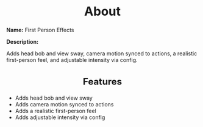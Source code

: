 <h1 style="text-align:center; font-size:2rem; font-weight:bold;">About</h1>

**Name:**
First Person Effects

**Description:**

Adds head bob and view sway, camera motion synced to actions, a realistic first-person feel, and adjustable intensity via config.

<h2 style="text-align:center; font-size:1.5rem; font-weight:bold;">Features</h2>

- Adds head bob and view sway
- Adds camera motion synced to actions
- Adds a realistic first-person feel
- Adds adjustable intensity via config

